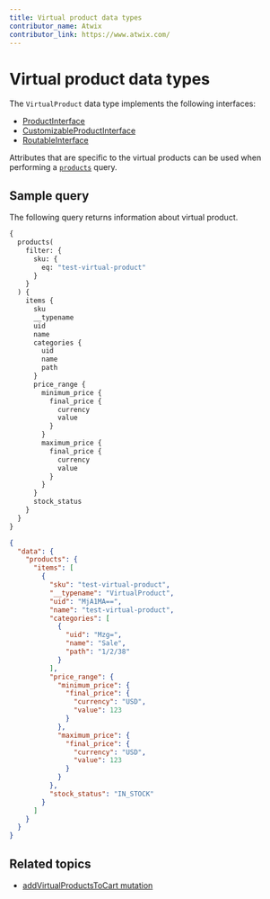 ```yaml
---
title: Virtual product data types
contributor_name: Atwix
contributor_link: https://www.atwix.com/
---
```


# Virtual product data types

The `VirtualProduct` data type implements the following interfaces:

-  [ProductInterface](https://developer.adobe.com/commerce/webapi/graphql-api/index.html#definition-ProductInterface)
-  [CustomizableProductInterface](https://developer.adobe.com/commerce/webapi/graphql-api/index.html#definition-CustomizableProductInterface)
-  [RoutableInterface](https://developer.adobe.com/commerce/webapi/graphql-api/index.html#definition-RoutableInterface)

Attributes that are specific to the virtual products can be used when performing a [`products`](../../queries/products.md) query.

## Sample query

The following query returns information about virtual product.

```graphql
{
  products(
    filter: {
      sku: {
        eq: "test-virtual-product"
      }
    }
  ) {
    items {
      sku
      __typename
      uid
      name
      categories {
        uid
        name
        path
      }
      price_range {
        minimum_price {
          final_price {
            currency
            value
          }
        }
        maximum_price {
          final_price {
            currency
            value
          }
        }
      }
      stock_status
    }
  }
}
```

```json
{
  "data": {
    "products": {
      "items": [
        {
          "sku": "test-virtual-product",
          "__typename": "VirtualProduct",
          "uid": "MjA1MA==",
          "name": "test-virtual-product",
          "categories": [
            {
              "uid": "Mzg=",
              "name": "Sale",
              "path": "1/2/38"
            }
          ],
          "price_range": {
            "minimum_price": {
              "final_price": {
                "currency": "USD",
                "value": 123
              }
            },
            "maximum_price": {
              "final_price": {
                "currency": "USD",
                "value": 123
              }
            }
          },
          "stock_status": "IN_STOCK"
        }
      ]
    }
  }
}
```

## Related topics

-  [addVirtualProductsToCart mutation](../../../cart/mutations/add-virtual-products.md)
